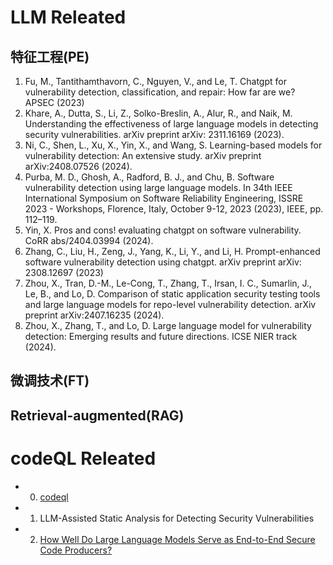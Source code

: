 # LLM Releated
## 特征工程(PE)
1. Fu, M., Tantithamthavorn, C., Nguyen, V., and Le, T. Chatgpt for vulnerability detection, classification, and repair:
How far are we? APSEC (2023)
2. Khare, A., Dutta, S., Li, Z., Solko-Breslin, A., Alur, R., and Naik, M. Understanding the effectiveness of large
language models in detecting security vulnerabilities. arXiv preprint arXiv: 2311.16169 (2023).
3. Ni, C., Shen, L., Xu, X., Yin, X., and Wang, S. Learning-based models for vulnerability detection: An extensive study.
arXiv preprint arXiv:2408.07526 (2024).
4. Purba, M. D., Ghosh, A., Radford, B. J., and Chu, B. Software vulnerability detection using large language models.
In 34th IEEE International Symposium on Software Reliability Engineering, ISSRE 2023 - Workshops, Florence, Italy,
October 9-12, 2023 (2023), IEEE, pp. 112–119.
5. Yin, X. Pros and cons! evaluating chatgpt on software vulnerability. CoRR abs/2404.03994 (2024).
6. Zhang, C., Liu, H., Zeng, J., Yang, K., Li, Y., and Li, H. Prompt-enhanced software vulnerability detection using
chatgpt. arXiv preprint arXiv: 2308.12697 (2023)
7. Zhou, X., Tran, D.-M., Le-Cong, T., Zhang, T., Irsan, I. C., Sumarlin, J., Le, B., and Lo, D. Comparison of static
application security testing tools and large language models for repo-level vulnerability detection. arXiv preprint
arXiv:2407.16235 (2024).
8.  Zhou, X., Zhang, T., and Lo, D. Large language model for vulnerability detection: Emerging results and future
directions. ICSE NIER track (2024).

## 微调技术(FT)
## Retrieval-augmented(RAG)


# codeQL Releated
- 0. [codeql](https://codeql.github.com/docs/)
- 1. LLM-Assisted Static Analysis for Detecting Security Vulnerabilities
- 2. [How Well Do Large Language Models Serve as End-to-End Secure
Code Producers?](https://arxiv.org/pdf/2408.10495) 
